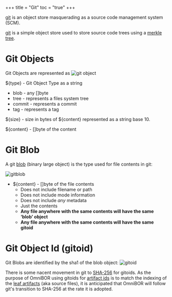 +++
title = "Git"
toc = "true"
+++

[git](https://git-scm.com/) is an object store masquerading as a source code management system (SCM).

[git](https://git-scm.com/) is a simple object store used to store source code trees using a [merkle tree](#merkel-tree).

# Git Objects

Git Objects are represented as ![git object](/img/git_object.svg)

${type} - Git Object Type as a string
- blob - any []byte
- tree - represents a files system tree
- commit - represents a commit
- tag - represents a tag

${size} - size in bytes of ${content} represented as a string base 10.

${content} - []byte of the content

# Git Blob

A git [blob](https://git-scm.com/book/en/v2/Git-Internals-Git-Objects) (binary large object) is the type used for file contents in git:

![gitblob](/img/git_blob.svg)

- ${content} - []byte of the file contents
  - Does not include filename or path
  - Does not include mode information
  - Does not include *any* metadata
  - Just the contents
  - **Any file anywhere with the same contents will have the same ‘blob’ object**
  - **Any file anywhere with the same contents will have the same gitoid**


# Git Object Id (gitoid)

Git Blobs are identified by the sha1 of the blob object:
 ![gitoid](/img/gitoid.svg)

There is some nacent movement in git to [SHA-256](https://git-scm.com/docs/hash-function-transition/) for gitoids.
As the purpose of OmniBOR using gitoids for [artifact ids](/glossary/artifact#artifact-identifiers) is to match the indexing
of the [leaf artifacts](/glossary/artifact/#leaf-artifacts) (aka source files), it is anticipated that OmniBOR will follow
git's transition to SHA-256 at the rate it is adopted.